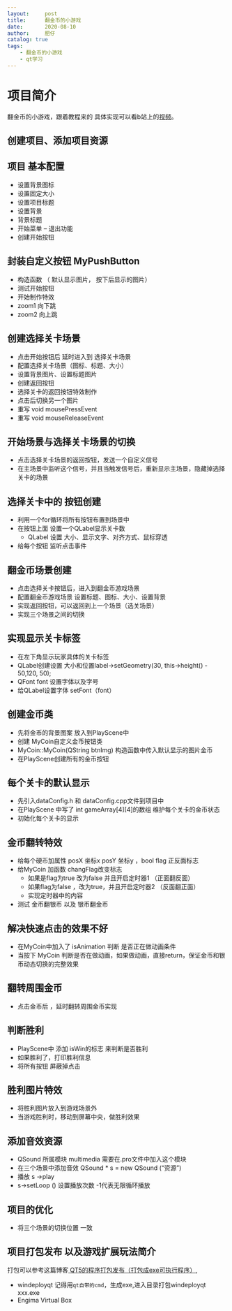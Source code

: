 ```yaml
---
layout:     post
title:      翻金币的小游戏
date:       2020-08-10
author:     肥仔
catalog: true
tags:
    - 翻金币的小游戏
    - qt学习
--- 
```

# 项目简介
翻金币的小游戏，跟着教程来的
具体实现可以看b站上的[视频](https://www.bilibili.com/video/BV19z4y1f723/)。

## 创建项目、添加项目资源
## 项目 基本配置
- 设置背景图标
- 设置固定大小
- 设置项目标题
- 设置背景
- 背景标题
- 开始菜单 – 退出功能
- 创建开始按钮
## 封装自定义按钮 MyPushButton
- 构造函数 （ 默认显示图片， 按下后显示的图片）
- 	测试开始按钮
- 开始制作特效
- zoom1 向下跳  
- zoom2 向上跳
## 创建选择关卡场景
- 点击开始按钮后 延时进入到 选择关卡场景
- 配置选择关卡场景（图标、标题、大小）
- 设置背景图片、设置标题图片
- 创建返回按钮
- 选择关卡的返回按钮特效制作
- 点击后切换另一个图片
- 重写 void mousePressEvent
- 重写 void mouseReleaseEvent
## 开始场景与选择关卡场景的切换
- 点击选择关卡场景的返回按钮，发送一个自定义信号
- 在主场景中监听这个信号，并且当触发信号后，重新显示主场景，隐藏掉选择关卡的场景
## 选择关卡中的 按钮创建
- 利用一个for循环将所有按钮布置到场景中
- 在按钮上面 设置一个QLabel显示关卡数
	- QLabel  设置 大小、显示文字、对齐方式、鼠标穿透
- 给每个按钮 监听点击事件
## 翻金币场景创建
- 点击选择关卡按钮后，进入到翻金币游戏场景
- 配置翻金币游戏场景  设置标题、图标、大小、设置背景
- 实现返回按钮，可以返回到上一个场景（选关场景）
- 实现三个场景之间的切换
## 实现显示关卡标签
- 在左下角显示玩家具体的关卡标签
- QLabel创建设置 大小和位置label->setGeometry(30, this->height() - 50,120, 50);
- QFont font 设置字体以及字号
- 给QLabel设置字体  setFont（font）
## 创建金币类
- 先将金币的背景图案 放入到PlayScene中
- 创建 MyCoin自定义金币按钮类
- MyCoin::MyCoin(QString btnImg) 构造函数中传入默认显示的图片金币
- 在PlayScene创建所有的金币按钮
## 每个关卡的默认显示
- 先引入dataConfig.h 和 dataConfig.cpp文件到项目中
- 在PlayScene 中写了 int gameArray[4][4]的数组 维护每个关卡的金币状态
- 初始化每个关卡的显示
## 金币翻转特效
- 给每个硬币加属性  posX 坐标x   posY 坐标y  ，bool flag  正反面标志
- 给MyCoin 加函数  changFlag改变标志
   - 如果是flag为true 改为false  并且开启定时器1  （正面翻反面）
   - 如果flag为false ，改为true，并且开启定时器2   （反面翻正面）
   - 实现定时器中的内容
- 测试 金币翻银币 以及 银币翻金币
## 解决快速点击的效果不好
- 在MyCoin中加入了 isAnimation 判断 是否正在做动画条件
- 当按下 MyCoin 判断是否在做动画，如果做动画，直接return，保证金币和银币动态切换的完整效果
## 翻转周围金币
- 点击金币后 ，延时翻转周围金币实现
## 判断胜利
- PlayScene中 添加 isWin的标志 来判断是否胜利
- 如果胜利了，打印胜利信息
- 将所有按钮 屏蔽掉点击
## 胜利图片特效
- 将胜利图片放入到游戏场景外
- 当游戏胜利时，移动到屏幕中央，做胜利效果
## 添加音效资源
- QSound 所属模块  multimedia 需要在.pro文件中加入这个模块
- 在三个场景中添加音效  QSound  * s = new QSound (“资源”)
- 播放  s ->play
- 	s->setLoop () 设置播放次数 -1代表无限循环播放
## 项目的优化
- 将三个场景的切换位置 一致
## 项目打包发布 以及游戏扩展玩法简介
打包可以参考这篇博客[
QT5的程序打包发布（打包成exe可执行程序）](https://blog.csdn.net/kangshuaibing/article/details/84951619),

- windeployqt
  记得用`qt自带的cmd`，生成exe,进入目录打包windeployqt xxx.exe
- Engima Virtual Box
